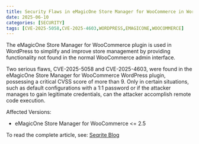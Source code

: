 ```yaml
---
title: Security Flaws in eMagicOne Store Manager for WooCommerce in WordPress (CVE-2025-5058 and CVE-2025-4603)
date: 2025-06-10
categories: [SECURITY]
tags: [CVE-2025-5058,CVE-2025-4603,WORDPRESS,EMAGICONE,WOOCOMMERCE]
---
```


The eMagicOne Store Manager for WooCommerce plugin is used in WordPress to simplify and improve store management by providing functionality not found in the normal WooCommerce admin interface.

Two serious flaws, CVE-2025-5058 and CVE-2025-4603, were found in the eMagicOne Store Manager for WooCommerce WordPress plugin, possessing a critical CVSS score of more than 9. Only in certain situations, such as default configurations with a 1:1 password or if the attacker manages to gain legitimate credentials, can the attacker accomplish remote code execution.

Affected Versions:

- eMagicOne Store Manager for WooCommerce <= 2.5  

To read the complete article, see: [Seqrite Blog](https://www.seqrite.com/blog/emagicone-store-manager-woocommerce-vulnerabilities-cve-2025-5058-4603/)  
